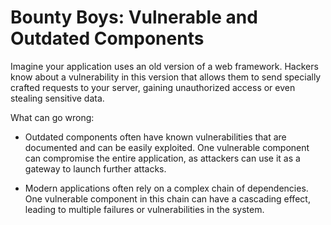 # Bounty Boys: Vulnerable and Outdated Components

Imagine your application uses an old version of a web framework. Hackers know about a vulnerability in this version that allows them to send specially crafted requests to your server, gaining unauthorized access or even stealing sensitive data.

What can go wrong:

  + Outdated components often have known vulnerabilities that are documented and can be easily exploited. One vulnerable component can compromise the entire application, as attackers can use it as a gateway to launch further attacks.

  + Modern applications often rely on a complex chain of dependencies. One vulnerable component in this chain can have a cascading effect, leading to multiple failures or vulnerabilities in the system.
